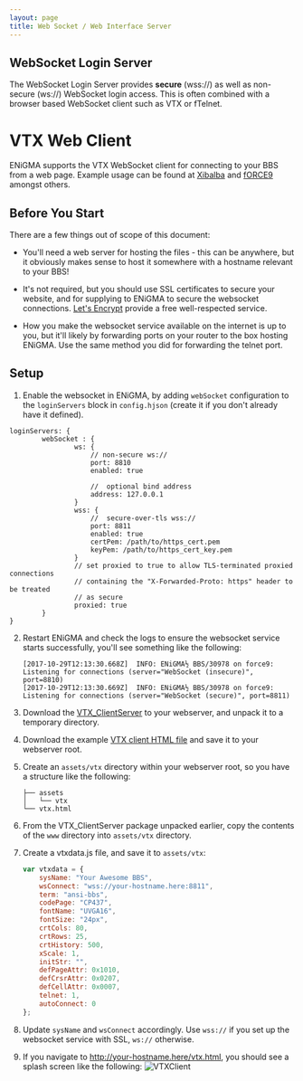 ```yaml
---
layout: page
title: Web Socket / Web Interface Server
---
```

## WebSocket Login Server
The WebSocket Login Server provides **secure** (wss://) as well as non-secure (ws://) WebSocket login access. This is often combined with a browser based WebSocket client such as VTX or fTelnet.

# VTX Web Client
ENiGMA supports the VTX WebSocket client for connecting to your BBS from a web page. Example usage can be found at [Xibalba](https://xibalba.l33t.codes) and [fORCE9](https://bbs.force9.org/vtx/force9.html) amongst others.

## Before You Start
There are a few things out of scope of this document:

 - You'll need a web server for hosting the files - this can be anywhere, but it obviously makes sense to host it
 somewhere with a hostname relevant to your BBS!

 - It's not required, but you should use SSL certificates to secure your website, and for supplying to ENiGMA to
 secure the websocket connections. [Let's Encrypt](https://letsencrypt.org/) provide a free well-respected service.

 - How you make the websocket service available on the internet is up to you, but it'll likely by forwarding ports on
 your router to the box hosting ENiGMA. Use the same method you did for forwarding the telnet port.

## Setup

1. Enable the websocket in ENiGMA, by adding `webSocket` configuration to the `loginServers` block in `config.hjson` (create it if you
don't already have it defined).

````hjson
loginServers: {
        webSocket : {
                ws: {
                    // non-secure ws://
                    port: 8810
                    enabled: true

                    //  optional bind address
                    address: 127.0.0.1
                }
                wss: {
                    //  secure-over-tls wss://
                    port: 8811
                    enabled: true
                    certPem: /path/to/https_cert.pem
                    keyPem: /path/to/https_cert_key.pem
                }
                // set proxied to true to allow TLS-terminated proxied connections
                // containing the "X-Forwarded-Proto: https" header to be treated
                // as secure
                proxied: true
        }
}
````

2. Restart ENiGMA and check the logs to ensure the websocket service starts successfully, you'll see something like the
following:

    ````
    [2017-10-29T12:13:30.668Z]  INFO: ENiGMA½ BBS/30978 on force9: Listening for connections (server="WebSocket (insecure)", port=8810)
    [2017-10-29T12:13:30.669Z]  INFO: ENiGMA½ BBS/30978 on force9: Listening for connections (server="WebSocket (secure)", port=8811)
    ````

3. Download the [VTX_ClientServer](https://github.com/codewar65/VTX_ClientServer/archive/master.zip) to your
webserver, and unpack it to a temporary directory.

4. Download the example [VTX client HTML file](https://raw.githubusercontent.com/NuSkooler/enigma-bbs/master/misc/vtx/vtx.html) and save it to your webserver root.

5. Create an `assets/vtx` directory within your webserver root, so you have a structure like the following:

    ````text
    ├── assets
    │   └── vtx
    └── vtx.html
    ````

6. From the VTX_ClientServer package unpacked earlier, copy the contents of the `www` directory into `assets/vtx` directory.

7. Create a vtxdata.js file, and save it to `assets/vtx`:

    ````javascript
    var vtxdata = {
        sysName: "Your Awesome BBS",
        wsConnect: "wss://your-hostname.here:8811",
        term: "ansi-bbs",
        codePage: "CP437",
        fontName: "UVGA16",
        fontSize: "24px",
        crtCols: 80,
        crtRows: 25,
        crtHistory: 500,
        xScale: 1,
        initStr: "",
        defPageAttr: 0x1010,
        defCrsrAttr: 0x0207,
        defCellAttr: 0x0007,
        telnet: 1,
        autoConnect: 0
    };
    ````

8. Update `sysName` and `wsConnect` accordingly. Use `wss://` if you set up the websocket service with SSL, `ws://`
otherwise.

9. If you navigate to http://your-hostname.here/vtx.html, you should see a splash screen like the following:
    ![VTXClient](../assets/images/vtxclient.png "VTXClient")


